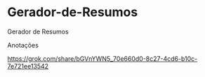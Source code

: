 # Gerador-de-Resumos
Gerador de Resumos

Anotações 

https://grok.com/share/bGVnYWN5_70e660d0-8c27-4cd6-b10c-7e721ee13542
